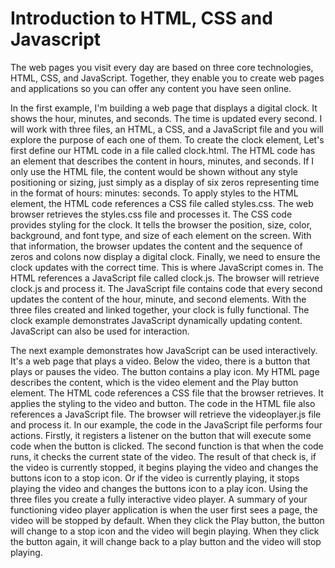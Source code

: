 # Introduction to HTML, CSS and Javascript
The web pages you visit every day are based on three core technologies, HTML, CSS, and JavaScript. Together, they enable you to create web pages and applications so you can offer any content you have seen online. 

In the first example, I'm building a web page that displays a digital clock. It shows the hour, minutes, and seconds. The time is updated every second. I will work with three files, an HTML, a CSS, and a JavaScript file and you will explore the purpose of each one of them. To create the clock element, Let's first define our HTML code in a file called clock.html. The HTML code has an element that describes the content in hours, minutes, and seconds. If I only use the HTML file, the content would be shown without any style positioning or sizing, just simply as a display of six zeros representing time in the format of hours: minutes: seconds. To apply styles to the HTML element, the HTML code references a CSS file called styles.css. The web browser retrieves the styles.css file and processes it. The CSS code provides styling for the clock. It tells the browser the position, size, color, background, and font type, and size of each element on the screen. With that information, the browser updates the content and the sequence of zeros and colons now display a digital clock. Finally, we need to ensure the clock updates with the correct time. This is where JavaScript comes in. The HTML references a JavaScript file called clock.js. The browser will retrieve clock.js and process it. The JavaScript file contains code that every second updates the content of the hour, minute, and second elements. With the three files created and linked together, your clock is fully functional. The clock example demonstrates JavaScript dynamically updating content. JavaScript can also be used for interaction. 

The next example demonstrates how JavaScript can be used interactively. It's a web page that plays a video. Below the video, there is a button that plays or pauses the video. The button contains a play icon. My HTML page describes the content, which is the video element and the Play button element. The HTML code references a CSS file that the browser retrieves. It applies the styling to the video and button. The code in the HTML file also references a JavaScript file. The browser will retrieve the videoplayer.js file and process it. In our example, the code in the JavaScript file performs four actions. Firstly, it registers a listener on the button that will execute some code when the button is clicked. The second function is that when the code runs, it checks the current state of the video. The result of that check is, if the video is currently stopped, it begins playing the video and changes the buttons icon to a stop icon. Or if the video is currently playing, it stops playing the video and changes the buttons icon to a play icon. Using the three files you create a fully interactive video player. A summary of your functioning video player application is when the user first sees a page, the video will be stopped by default. When they click the Play button, the button will change to a stop icon and the video will begin playing. When they click the button again, it will change back to a play button and the video will stop playing. 
